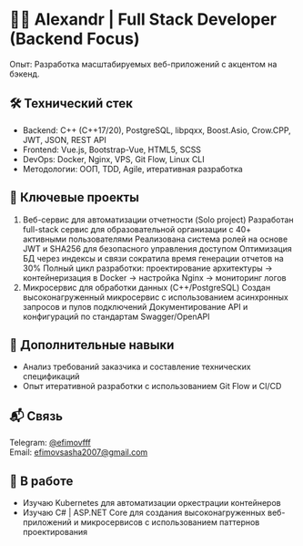 # 🧑‍💻 Alexandr | Full Stack Developer (Backend Focus)

Опыт: Разработка масштабируемых веб-приложений с акцентом на бэкенд.

## 🛠️ Технический стек
- Backend: C++ (C++17/20), PostgreSQL, libpqxx, Boost.Asio, Crow.CPP, JWT, JSON, REST API
- Frontend: Vue.js, Bootstrap-Vue, HTML5, SCSS
- DevOps: Docker, Nginx, VPS, Git Flow, Linux CLI
- Методологии: ООП, TDD, Agile, итеративная разработка

## 📌 Ключевые проекты
1. Веб-сервис для автоматизации отчетности (Solo project)
    Разработан full-stack сервис для образовательной организации с 40+ активными пользователями
    Реализована система ролей на основе JWT и SHA256 для безопасного управления доступом
    Оптимизация БД через индексы и связи сократила время генерации отчетов на 30%
    Полный цикл разработки: проектирование архитектуры → контейнеризация в Docker → настройка Nginx → мониторинг логов
2. Микросервис для обработки данных (C++/PostgreSQL)
    Создан высоконагруженный микросервис с использованием асинхронных запросов и пулов подключений
    Документирование API и конфигураций по стандартам Swagger/OpenAPI

## 🌟 Дополнительные навыки
  - Анализ требований заказчика и составление технических спецификаций
  - Опыт итеративной разработки с использованием Git Flow и CI/CD

## 📬 Связь
  Telegram: [@efimovfff](https://t.me/efimovfff)     
  Email: efimovsasha2007@gmail.com

## 🔭 В работе
  - Изучаю Kubernetes для автоматизации оркестрации контейнеров
  - Изучаю C# | ASP.NET Core для создания высоконагруженных веб-приложений и микросервисов с использованием паттернов проектирования
